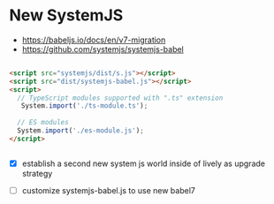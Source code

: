 # New SystemJS

- https://babeljs.io/docs/en/v7-migration
- https://github.com/systemjs/systemjs-babel

```markdown

<script src="systemjs/dist/s.js"></script>
<script src="dist/systemjs-babel.js"></script>
<script>
  // TypeScript modules supported with ".ts" extension
   System.import('./ts-module.ts');
  
  // ES modules
  System.import('./es-module.js');
</script>



```


- [x] establish a second new system js world inside of lively as upgrade strategy
- [ ] customize systemjs-babel.js to use new babel7

